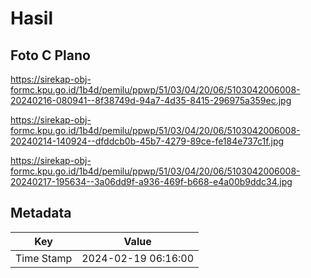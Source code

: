 # Hasil

## Foto C Plano

https://sirekap-obj-formc.kpu.go.id/1b4d/pemilu/ppwp/51/03/04/20/06/5103042006008-20240216-080941--8f38749d-94a7-4d35-8415-296975a359ec.jpg

https://sirekap-obj-formc.kpu.go.id/1b4d/pemilu/ppwp/51/03/04/20/06/5103042006008-20240214-140924--dfddcb0b-45b7-4279-89ce-fe184e737c1f.jpg

https://sirekap-obj-formc.kpu.go.id/1b4d/pemilu/ppwp/51/03/04/20/06/5103042006008-20240217-195634--3a06dd9f-a936-469f-b668-e4a00b9ddc34.jpg


## Metadata

| Key        | Value               |
| ---------- | ------------------- |
| Time Stamp | 2024-02-19 06:16:00 |



